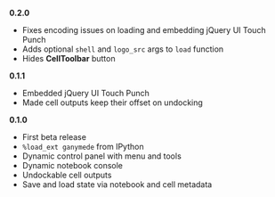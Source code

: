 __0.2.0__

* Fixes encoding issues on loading and embedding jQuery UI Touch Punch
* Adds optional `shell` and `logo_src` args to `load` function
* Hides **CellToolbar** button

__0.1.1__

* Embedded jQuery UI Touch Punch
* Made cell outputs keep their offset on undocking

__0.1.0__

* First beta release
* `%load_ext ganymede` from IPython
* Dynamic control panel with menu and tools
* Dynamic notebook console
* Undockable cell outputs
* Save and load state via notebook and cell metadata
